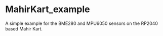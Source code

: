 # MahirKart_example
A simple example for the BME280 and MPU6050 sensors on the RP2040 based Mahir Kart.
